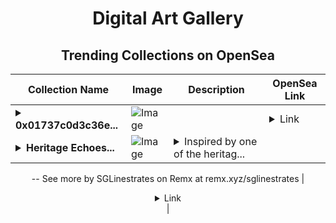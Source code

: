 <div align="center">

# Digital Art Gallery

## Trending Collections on OpenSea

| Collection Name                       | Image                                                                                     | Description                       | OpenSea Link                                                                                          |
|---------------------------------------|-------------------------------------------------------------------------------------------|-----------------------------------|--------------------------------------------------------------------------------------------------------|
| **<details><summary>0x01737c0d3c36e...</summary>0x01737c0d3c36e36f5217c8d90ca6e7a256bee639</details>** | ![Image](https://i.seadn.io/s/raw/files/0120dbe70465f91ae019e541cba50a56.jpg?w=500&auto=format?w=200&auto=format) |  | <details><summary>Link</summary>[0x01737c0d3c36e36f5217c8d90ca6e7a256bee639](https://opensea.io/collection/0x01737c0d3c36e36f5217c8d90ca6e7a256bee639)</details> |
| **<details><summary>Heritage Echoes...</summary>Heritage Echoes: Village Veranda No. 1</details>** | ![Image](https://i.seadn.io/s/raw/files/01e5caae1e70a8f31ab17902100f8f37.png?w=500&auto=format?w=200&auto=format) | <details><summary>Inspired by one of the heritag...</summary>Inspired by one of the heritage rich house in my native place made with voxel. This is one of the art i gave for curation
--
See more by SGLinestrates on Remx at remx.xyz/sglinestrates</details> | <details><summary>Link</summary>[Heritage Echoes: Village Veranda No. 1](https://opensea.io/collection/heritage-echoes-village-veranda-no-1)</details> |

</div>